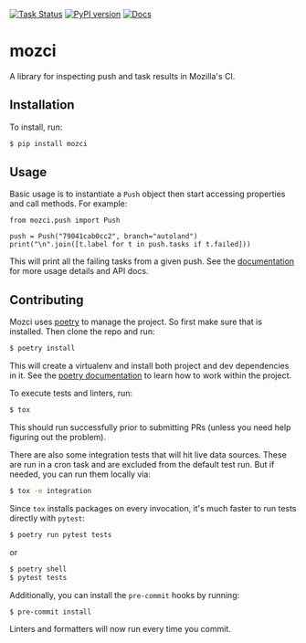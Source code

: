 [![Task Status](https://community-tc.services.mozilla.com/api/github/v1/repository/mozilla/coverage-crawler/master/badge.svg)](https://community-tc.services.mozilla.com/api/github/v1/repository/mozilla/coverage-crawler/master/latest)
[![PyPI version](https://badge.fury.io/py/mozci.svg)](https://badge.fury.io/py/mozci)
[![Docs](https://readthedocs.org/projects/mozci/badge/?version=latest)](https://mozci.readthedocs.io/en/latest/?badge=latest)

# mozci

A library for inspecting push and task results in Mozilla's CI.

## Installation

To install, run:

```bash
$ pip install mozci
```

## Usage

Basic usage is to instantiate a `Push` object then start accessing properties and call methods.
For example:

```python3
from mozci.push import Push

push = Push("79041cab0cc2", branch="autoland")
print("\n".join([t.label for t in push.tasks if t.failed]))
```

This will print all the failing tasks from a given push. See the
[documentation](https://mozci.readthedocs.io/en/latest/) for more usage details and API docs.

## Contributing

Mozci uses [poetry](https://python-poetry.org/) to manage the project. So first make sure that is
installed. Then clone the repo and run:

```bash
$ poetry install
```

This will create a virtualenv and install both project and dev dependencies in it. See the [poetry
documentation](https://python-poetry.org/docs/) to learn how to work within the project.

To execute tests and linters, run:

```bash
$ tox
```

This should run successfully prior to submitting PRs (unless you need help figuring out the
problem).

There are also some integration tests that will hit live data sources. These are run in a cron task
and are excluded from the default test run. But if needed, you can run them locally via:

```bash
$ tox -e integration
```

Since `tox` installs packages on every invocation, it's much faster to run tests directly with `pytest`:

```bash
$ poetry run pytest tests
```

or

```bash
$ poetry shell
$ pytest tests
```

Additionally, you can install the `pre-commit` hooks by running:

```bash
$ pre-commit install
```

Linters and formatters will now run every time you commit.
